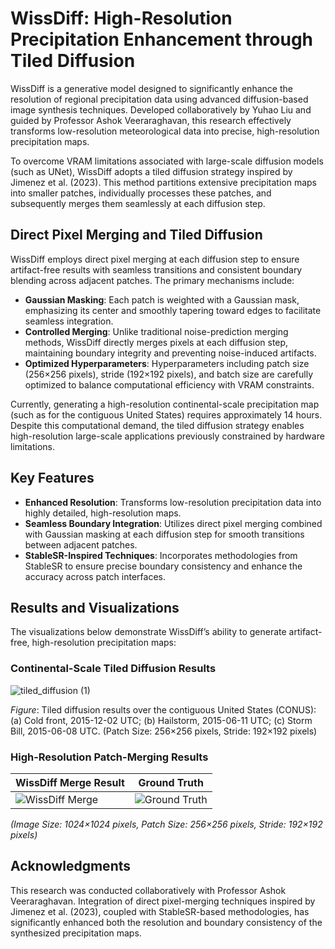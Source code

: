 # WissDiff: High-Resolution Precipitation Enhancement through Tiled Diffusion

WissDiff is a generative model designed to significantly enhance the resolution of regional precipitation data using advanced diffusion-based image synthesis techniques. Developed collaboratively by Yuhao Liu and guided by Professor Ashok Veeraraghavan, this research effectively transforms low-resolution meteorological data into precise, high-resolution precipitation maps.

To overcome VRAM limitations associated with large-scale diffusion models (such as UNet), WissDiff adopts a tiled diffusion strategy inspired by Jimenez et al. (2023). This method partitions extensive precipitation maps into smaller patches, individually processes these patches, and subsequently merges them seamlessly at each diffusion step.

## Direct Pixel Merging and Tiled Diffusion

WissDiff employs direct pixel merging at each diffusion step to ensure artifact-free results with seamless transitions and consistent boundary blending across adjacent patches. The primary mechanisms include:

- **Gaussian Masking**: Each patch is weighted with a Gaussian mask, emphasizing its center and smoothly tapering toward edges to facilitate seamless integration.
- **Controlled Merging**: Unlike traditional noise-prediction merging methods, WissDiff directly merges pixels at each diffusion step, maintaining boundary integrity and preventing noise-induced artifacts.
- **Optimized Hyperparameters**: Hyperparameters including patch size (256×256 pixels), stride (192×192 pixels), and batch size are carefully optimized to balance computational efficiency with VRAM constraints.

Currently, generating a high-resolution continental-scale precipitation map (such as for the contiguous United States) requires approximately 14 hours. Despite this computational demand, the tiled diffusion strategy enables high-resolution large-scale applications previously constrained by hardware limitations.

## Key Features

- **Enhanced Resolution**: Transforms low-resolution precipitation data into highly detailed, high-resolution maps.
- **Seamless Boundary Integration**: Utilizes direct pixel merging combined with Gaussian masking at each diffusion step for smooth transitions between adjacent patches.
- **StableSR-Inspired Techniques**: Incorporates methodologies from StableSR to ensure precise boundary consistency and enhance the accuracy across patch interfaces.

## Results and Visualizations

The visualizations below demonstrate WissDiff’s ability to generate artifact-free, high-resolution precipitation maps:

### Continental-Scale Tiled Diffusion Results

![tiled_diffusion (1)](https://github.com/user-attachments/assets/92ff3020-3dc0-4482-884c-fb5bb615c930)


*Figure*: Tiled diffusion results over the contiguous United States (CONUS): (a) Cold front, 2015-12-02 UTC; (b) Hailstorm, 2015-06-11 UTC; (c) Storm Bill, 2015-06-08 UTC. (Patch Size: 256×256 pixels, Stride: 192×192 pixels)

### High-Resolution Patch-Merging Results

| **WissDiff Merge Result** | **Ground Truth** |
|---------------------------|------------------|
| ![WissDiff Merge](https://github.com/user-attachments/assets/7def1d16-724e-4353-ba20-9bfa7864ba8b) | ![Ground Truth](https://github.com/user-attachments/assets/eb47a03f-2004-4b49-a6b4-3309f16debcf) |

*(Image Size: 1024×1024 pixels, Patch Size: 256×256 pixels, Stride: 192×192 pixels)*

## Acknowledgments

This research was conducted collaboratively with Professor Ashok Veeraraghavan. Integration of direct pixel-merging techniques inspired by Jimenez et al. (2023), coupled with StableSR-based methodologies, has significantly enhanced both the resolution and boundary consistency of the synthesized precipitation maps.


